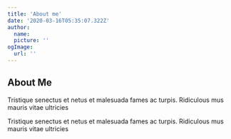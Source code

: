 ```yaml
---
title: 'About me'
date: '2020-03-16T05:35:07.322Z'
author:
  name:
  picture: ''
ogImage:
  url: ''
---
```


## About Me

Tristique senectus et netus et malesuada fames ac turpis. Ridiculous mus mauris vitae ultricies

Tristique senectus et netus et malesuada fames ac turpis. Ridiculous mus mauris vitae ultricies

